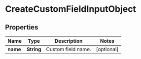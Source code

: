 
# CreateCustomFieldInputObject

## Properties
Name | Type | Description | Notes
------------ | ------------- | ------------- | -------------
**name** | **String** | Custom field name. |  [optional]



